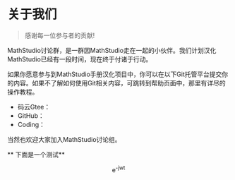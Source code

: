 # 关于我们

> 感谢每一位参与者的贡献!

MathStudio讨论群，是一群因MathStudio走在一起的小伙伴。我们计划汉化MathStudio已经有一段时间，现在终于付诸于行动。

如果你愿意参与到MathStudio手册汉化项目中，你可以在以下Git托管平台提交你的内容。如果不了解如何使用Git相关内容，可跳转到帮助页面中，那里有详尽的操作教程。

- 码云Gtee：
- GitHub：
- Coding：

当然也欢迎大家加入MathStudio讨论组。


** 下面是一个测试**

$$ \text{e}^\text{-jwt}$$